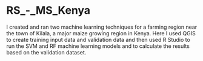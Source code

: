 # RS_-_MS_Kenya
I created and ran two machine learning techniques for a farming region near the town of Kilala, a major maize growing region in Kenya. Here I used QGIS to create training input data and validation data and then used R Studio to run the SVM and RF machine learning models and to calculate the results based on the validation dataset.
